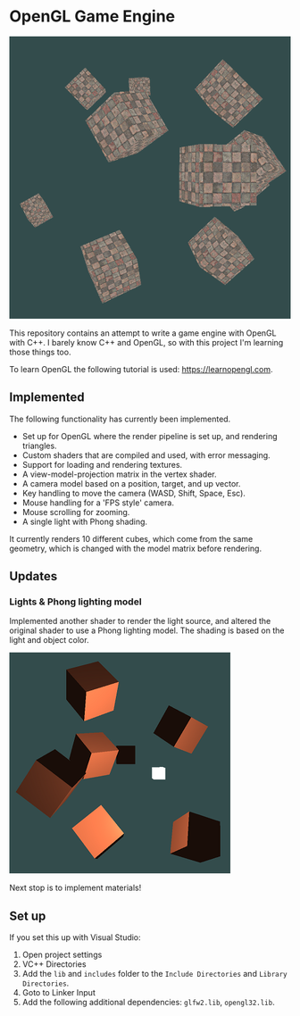 # OpenGL Game Engine

![image](readme/image.png)

This repository contains an attempt to write a game engine with OpenGL with C++.
I barely know C++ and OpenGL, so with this project I'm learning those things too.

To learn OpenGL the following tutorial is used: https://learnopengl.com.

## Implemented

The following functionality has currently been implemented.

 * Set up for OpenGL where the render pipeline is set up, and rendering triangles.
 * Custom shaders that are compiled and used, with error messaging.
 * Support for loading and rendering textures.
 * A view-model-projection matrix in the vertex shader.
 * A camera model based on a position, target, and up vector.
 * Key handling to move the camera (WASD, Shift, Space, Esc).
 * Mouse handling for a 'FPS style' camera.
 * Mouse scrolling for zooming.
 * A single light with Phong shading.

It currently renders 10 different cubes, which come from the same geometry, which is changed with the model matrix before rendering.

## Updates
### Lights & Phong lighting model

Implemented another shader to render the light source, and altered the original shader to use a Phong lighting model. The shading is based on the light and object color.

![Phong lighting model](readme/image2.png)

Next stop is to implement materials!

## Set up

If you set this up with Visual Studio:
 
 1. Open project settings
 2. VC++ Directories
 3. Add the `lib` and `includes` folder to the `Include Directories` and `Library Directories`.
 4. Goto to Linker Input
 5. Add the following additional dependencies: `glfw2.lib`, `opengl32.lib`.